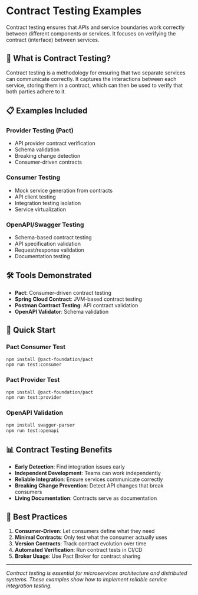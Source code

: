 # Contract Testing Examples

Contract testing ensures that APIs and service boundaries work correctly between different components or services. It focuses on verifying the contract (interface) between services.

## 🎯 What is Contract Testing?

Contract testing is a methodology for ensuring that two separate services can communicate correctly. It captures the interactions between each service, storing them in a contract, which can then be used to verify that both parties adhere to it.

## 📋 Examples Included

### Provider Testing (Pact)
- API provider contract verification
- Schema validation
- Breaking change detection
- Consumer-driven contracts

### Consumer Testing
- Mock service generation from contracts
- API client testing
- Integration testing isolation
- Service virtualization

### OpenAPI/Swagger Testing
- Schema-based contract testing
- API specification validation
- Request/response validation
- Documentation testing

## 🛠️ Tools Demonstrated

- **Pact**: Consumer-driven contract testing
- **Spring Cloud Contract**: JVM-based contract testing
- **Postman Contract Testing**: API contract validation
- **OpenAPI Validator**: Schema validation

## 🚀 Quick Start

### Pact Consumer Test

```bash
npm install @pact-foundation/pact
npm run test:consumer
```

### Pact Provider Test

```bash
npm install @pact-foundation/pact
npm run test:provider
```

### OpenAPI Validation

```bash
npm install swagger-parser
npm run test:openapi
```

## 📊 Contract Testing Benefits

- **Early Detection**: Find integration issues early
- **Independent Development**: Teams can work independently
- **Reliable Integration**: Ensure services communicate correctly
- **Breaking Change Prevention**: Detect API changes that break consumers
- **Living Documentation**: Contracts serve as documentation

## 🎯 Best Practices

1. **Consumer-Driven**: Let consumers define what they need
2. **Minimal Contracts**: Only test what the consumer actually uses
3. **Version Contracts**: Track contract evolution over time
4. **Automated Verification**: Run contract tests in CI/CD
5. **Broker Usage**: Use Pact Broker for contract sharing

---

*Contract testing is essential for microservices architecture and distributed systems. These examples show how to implement reliable service integration testing.*